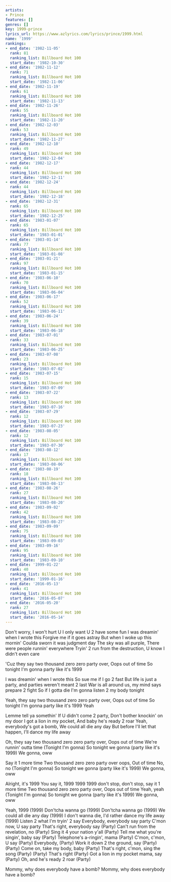 ```yaml
---
artists:
- Prince
features: []
genres: []
key: 1999-prince
lyrics_url: https://www.azlyrics.com/lyrics/prince/1999.html
name: '1999'
rankings:
- end_date: '1982-11-05'
  rank: 81
  ranking_list: Billboard Hot 100
  start_date: '1982-10-30'
- end_date: '1982-11-12'
  rank: 71
  ranking_list: Billboard Hot 100
  start_date: '1982-11-06'
- end_date: '1982-11-19'
  rank: 61
  ranking_list: Billboard Hot 100
  start_date: '1982-11-13'
- end_date: '1982-11-26'
  rank: 55
  ranking_list: Billboard Hot 100
  start_date: '1982-11-20'
- end_date: '1982-12-03'
  rank: 53
  ranking_list: Billboard Hot 100
  start_date: '1982-11-27'
- end_date: '1982-12-10'
  rank: 49
  ranking_list: Billboard Hot 100
  start_date: '1982-12-04'
- end_date: '1982-12-17'
  rank: 44
  ranking_list: Billboard Hot 100
  start_date: '1982-12-11'
- end_date: '1982-12-24'
  rank: 44
  ranking_list: Billboard Hot 100
  start_date: '1982-12-18'
- end_date: '1982-12-31'
  rank: 65
  ranking_list: Billboard Hot 100
  start_date: '1982-12-25'
- end_date: '1983-01-07'
  rank: 65
  ranking_list: Billboard Hot 100
  start_date: '1983-01-01'
- end_date: '1983-01-14'
  rank: 77
  ranking_list: Billboard Hot 100
  start_date: '1983-01-08'
- end_date: '1983-01-21'
  rank: 97
  ranking_list: Billboard Hot 100
  start_date: '1983-01-15'
- end_date: '1983-06-10'
  rank: 70
  ranking_list: Billboard Hot 100
  start_date: '1983-06-04'
- end_date: '1983-06-17'
  rank: 52
  ranking_list: Billboard Hot 100
  start_date: '1983-06-11'
- end_date: '1983-06-24'
  rank: 39
  ranking_list: Billboard Hot 100
  start_date: '1983-06-18'
- end_date: '1983-07-01'
  rank: 33
  ranking_list: Billboard Hot 100
  start_date: '1983-06-25'
- end_date: '1983-07-08'
  rank: 23
  ranking_list: Billboard Hot 100
  start_date: '1983-07-02'
- end_date: '1983-07-15'
  rank: 15
  ranking_list: Billboard Hot 100
  start_date: '1983-07-09'
- end_date: '1983-07-22'
  rank: 13
  ranking_list: Billboard Hot 100
  start_date: '1983-07-16'
- end_date: '1983-07-29'
  rank: 12
  ranking_list: Billboard Hot 100
  start_date: '1983-07-23'
- end_date: '1983-08-05'
  rank: 12
  ranking_list: Billboard Hot 100
  start_date: '1983-07-30'
- end_date: '1983-08-12'
  rank: 17
  ranking_list: Billboard Hot 100
  start_date: '1983-08-06'
- end_date: '1983-08-19'
  rank: 18
  ranking_list: Billboard Hot 100
  start_date: '1983-08-13'
- end_date: '1983-08-26'
  rank: 27
  ranking_list: Billboard Hot 100
  start_date: '1983-08-20'
- end_date: '1983-09-02'
  rank: 42
  ranking_list: Billboard Hot 100
  start_date: '1983-08-27'
- end_date: '1983-09-09'
  rank: 75
  ranking_list: Billboard Hot 100
  start_date: '1983-09-03'
- end_date: '1983-09-16'
  rank: 95
  ranking_list: Billboard Hot 100
  start_date: '1983-09-10'
- end_date: '1999-01-22'
  rank: 40
  ranking_list: Billboard Hot 100
  start_date: '1999-01-16'
- end_date: '2016-05-13'
  rank: 41
  ranking_list: Billboard Hot 100
  start_date: '2016-05-07'
- end_date: '2016-05-20'
  rank: 27
  ranking_list: Billboard Hot 100
  start_date: '2016-05-14'
---
```


Don't worry, I won't hurt U
I only want U 2 have some fun
I was dreamin' when I wrote this
Forgive me if it goes astray
But when I woke up this mornin'
Coulda sworn it was judgment day
The sky was all purple,
There were people runnin' everywhere
Tryin' 2 run from the destruction,
U know I didn't even care

'Cuz they say two thousand zero zero party over,
Oops out of time
So tonight I'm gonna party like it's 1999

I was dreamin' when I wrote this
So sue me if I go 2 fast
But life is just a party, and parties weren't meant 2 last
War is all around us, my mind says prepare 2 fight
So if I gotta die I'm gonna listen 2 my body tonight

Yeah, they say two thousand zero zero party over,
Oops out of time
So tonight I'm gonna party like it's 1999
Yeah

Lemme tell ya somethin'
If U didn't come 2 party,
Don't bother knockin' on my door
I got a lion in my pocket,
And baby he's ready 2 roar
Yeah, everybody's got a bomb,
We could all die any day
But before I'll let that happen,
I'll dance my life away

Oh, they say two thousand zero zero party over,
Oops out of time
We're runnin' outta time (Tonight I'm gonna)
So tonight we gonna (party like it's 1999)
We gonna, oww

Say it 1 more time
Two thousand zero zero party over oops,
Out of time
No, no (Tonight I'm gonna)
So tonight we gonna (party like it's 1999)
We gonna, oww

Alright, it's 1999
You say it, 1999
1999
1999 don't stop, don't stop, say it 1 more time
Two thousand zero zero party over,
Oops out of time
Yeah, yeah (Tonight I'm gonna)
So tonight we gonna (party like it's 1999)
We gonna, oww

Yeah, 1999 (1999)
Don'tcha wanna go (1999)
Don'tcha wanna go (1999)
We could all die any day (1999)
I don't wanna die,
I'd rather dance my life away (1999)
Listen 2 what I'm tryin' 2 say
Everybody, everybody say party
C'mon now, U say party
That's right, everybody say (Party)
Can't run from the revelation, no (Party)
Sing it 4 your nation y'all (Party)
Tell me what you're singin', baby say (Party)
Telephone's a-ringin', mama (Party)
C'mon, c'mon, U say (Party)
Everybody,  (Party)
Work it down 2 the ground, say (Party)
(Party)
Come on, take my body, baby (Party)
That's right, c'mon, sing the song (Party)
(Party)
That's right (Party)
Got a lion in my pocket mama, say (Party)
Oh, and he's ready 2 roar (Party)

Mommy, why does everybody have a bomb?
Mommy, why does everybody have a bomb?



